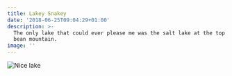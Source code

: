 ```yaml
---
title: Lakey Snakey
date: '2018-06-25T09:04:29+01:00'
description: >-
  The only lake that could ever please me was the salt lake at the top of coffee
  bean mountain.
image: ''
---
```

![Nice lake](/img/italianvillage.jpg)
